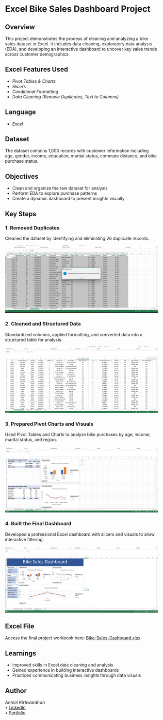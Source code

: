 # Excel Bike Sales Dashboard Project

## Overview  
This project demonstrates the process of cleaning and analyzing a bike sales dataset in Excel. It includes data cleaning, exploratory data analysis (EDA), and developing an interactive dashboard to uncover key sales trends across customer demographics.

## Excel Features Used  
- *Pivot Tables & Charts*  
- *Slicers*  
- *Conditional Formatting*  
- *Data Cleaning (Remove Duplicates, Text to Columns)*

## Language  
- *Excel*

## Dataset  
The dataset contains 1,000 records with customer information including age, gender, income, education, marital status, commute distance, and bike purchase status.

## Objectives  
- Clean and organize the raw dataset for analysis  
- Perform EDA to explore purchase patterns  
- Create a dynamic dashboard to present insights visually

## Key Steps  

### 1. Removed Duplicates  
Cleaned the dataset by identifying and eliminating 26 duplicate records.

![Removed Duplicates](https://github.com/Akwardhan/Excel-Sales-Data-Analysis/blob/main/Excel-Sales-Data-Analysis-Dashboard/Screenshots/1_Duplicates_Removed.png)

### 2. Cleaned and Structured Data  
Standardized columns, applied formatting, and converted data into a structured table for analysis.

![Cleaned Data](https://github.com/Akwardhan/Excel-Sales-Data-Analysis/blob/main/Excel-Sales-Data-Analysis-Dashboard/Screenshots/2_Cleaned%20Data.png)

### 3. Prepared Pivot Charts and Visuals  
Used Pivot Tables and Charts to analyze bike purchases by age, income, marital status, and region.

![Chart Preparation](https://github.com/Akwardhan/Excel-Sales-Data-Analysis/blob/main/Excel-Sales-Data-Analysis-Dashboard/Screenshots/3_Pivot%20Tables.png)

### 4. Built the Final Dashboard  
Developed a professional Excel dashboard with slicers and visuals to allow interactive filtering.

![Dashboard](https://github.com/Akwardhan/Excel-Sales-Data-Analysis/blob/main/Excel-Sales-Data-Analysis-Dashboard/Screenshots/4_Dashboard.png)

## Excel File  
Access the final project workbook here: [Bike-Sales-Dashboard.xlsx](https://github.com/Akwardhan/Excel-Sales-Data-Analysis/blob/main/Excel-Sales-Data-Analysis-Dashboard/Full%20Excel%20Project%20with%20Dashboard.xlsx)

## Learnings  
- Improved skills in Excel data cleaning and analysis  
- Gained experience in building interactive dashboards  
- Practiced communicating business insights through data visuals

## Author  
*Anmol Kirtiwardhan*  
• [LinkedIn](https://www.linkedin.com/in/yourprofile)  
• [Portfolio](https://your-portfolio.com)
